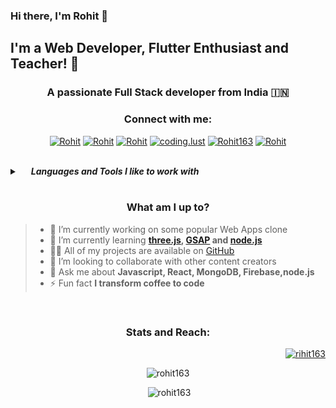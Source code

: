 ### Hi there, I'm Rohit 👋 

## I'm a Web Developer, Flutter Enthusiast and Teacher! 👋
<p align="center"> 

<p/>

<h3 align="center">A passionate Full Stack developer from India 🇮🇳</h3>

<h3 align="center">Connect with me:</h3>
<p align="center">
  <a href="mailto:rohitphatarpekar@gmail.com?subject=Just%20saw%20your%20work&body=Hi%20Rohit%2C%20I%20just%20saw%20your%20work%20and%20I%20would%20like%20to%20work%20with%20you." target="_blank"><img  src="https://cdn.jsdelivr.net/npm/simple-icons@3.0.1/icons/gmail.svg" alt="Rohit" height="30" width="40" /></a>
  <a href="https://api.whatsapp.com/send?phone=919930947274&text=Hi%20Rohit%2C%20I%20just%20saw%20your%20work%20and%20I%20would%20like%20to%20work%20with%20you" target="_blank"><img  src="https://cdn.jsdelivr.net/npm/simple-icons@3.0.1/icons/whatsapp.svg" alt="Rohit" height="30" width="40" /></a>
  <a href="https://www.linkedin.com/in/rohit-phatarpekar-9a3ba5179/" target="_blank"><img  src="https://cdn.jsdelivr.net/npm/simple-icons@3.0.1/icons/linkedin.svg" alt="Rohit" height="30" width="40" /></a>
  <a href="https://instagram.com/coding.lust" target="_blank"><img  src="https://cdn.jsdelivr.net/npm/simple-icons@3.0.1/icons/instagram.svg" alt="coding.lust" height="30" width="40" /></a>
<a href="https://codepen.io/rohit163" target="_blank"><img  src="https://cdn.jsdelivr.net/npm/simple-icons@3.0.1/icons/codepen.svg" alt="Rohit163" height="30" width="40" /></a>
<a href="https://twitter.com/rohit70253019" target="_blank"><img  src="https://cdn.jsdelivr.net/npm/simple-icons@3.0.1/icons/twitter.svg" alt="Rohit" height="30" width="40" /></a>


</p>



<!-- <p align="center"> <img src="https://komarev.com/ghpvc/?username=sarveshh&label=Profile%20views&color=0277c0&style=flat-square" alt="sarveshh" width="130"/> </p> -->


<br/>
<details>
  <summary>&emsp;&nbsp;<strong><em>Languages and Tools I like to work with</em></strong></summary>
<p align="center"><strong>Programming Languages:-</strong><br/>
    <a href="https://developer.mozilla.org/en-US/docs/Web/JavaScript" target="_blank"> <img src="https://devicons.github.io/devicon/devicon.git/icons/javascript/javascript-original.svg" alt="javascript" width="40" height="40"/> </a> 
    <a href="https://devdocs.io/cpp/" target="_blank"> <img src="https://devicons.github.io/devicon/devicon.git/icons/cplusplus/cplusplus-original.svg" alt="C++" width="40" height="40"/> </a>
</p>
<p align="center"><strong>FrontEnd Development</strong><br/>
    <a href="https://reactjs.org/" target="_blank"> <img src="https://devicons.github.io/devicon/devicon.git/icons/react/react-original-wordmark.svg" alt="react" width="40" height="40"/> </a>  
    <a href="https://redux.js.org" target="_blank"> <img src="https://devicons.github.io/devicon/devicon.git/icons/redux/redux-original.svg" alt="redux" width="40" height="40"/> </a>
    <a href="https://sass-lang.com" target="_blank"> <img src="https://devicons.github.io/devicon/devicon.git/icons/sass/sass-original.svg" alt="sass" width="40" height="40"/> </a>
    <a href="https://www.w3.org/html/" target="_blank"> <img src="https://devicons.github.io/devicon/devicon.git/icons/html5/html5-original-wordmark.svg" alt="html5" width="40" height="40"/> </a> 
    <a href="https://www.w3schools.com/css/" target="_blank"> <img src="https://devicons.github.io/devicon/devicon.git/icons/css3/css3-original-wordmark.svg" alt="css3" width="40" height="40"/> </a> 
</p>
<p align="center"><strong>Backend Development</strong><br/>
    <a href="https://expressjs.com" target="_blank"> <img src="https://devicons.github.io/devicon/devicon.git/icons/express/express-original-wordmark.svg" alt="express" width="40" height="40"/> </a>
    <a href="https://nodejs.org" target="_blank"> <img src="https://devicons.github.io/devicon/devicon.git/icons/nodejs/nodejs-original-wordmark.svg" alt="nodejs" width="40" height="40"/> </a>
</p>
<p align="center"><strong>Mobile App Development</strong><br/>
  <a href="https://flutter.dev" target="_blank"> <img src="https://www.vectorlogo.zone/logos/flutterio/flutterio-icon.svg" alt="flutter" width="40" height="40"/> </a> 
  <a href="https://reactnative.dev/" target="_blank"> <img src="https://reactnative.dev/img/header_logo.svg" alt="reactnative" width="40" height="40"/> </a> 
</p>
<p align="center"><strong>Database</strong><br/>
    <a href="https://www.mongodb.com/" target="_blank"> <img src="https://devicons.github.io/devicon/devicon.git/icons/mongodb/mongodb-original-wordmark.svg" alt="mongodb" width="40" height="40"/> </a> 
    <a href="" target="_blank"> <img src="https://raw.githubusercontent.com/github/explore/80688e429a7d4ef2fca1e82350fe8e3517d3494d/topics/firebase/firebase.png" alt="firebase" width="40" height="40"/> </a> 
</p>

<p align="center"><strong>Softwares</strong><br/>
  
  <a href="https://www.adobe.com/in/products/illustrator.html" target="_blank"> <img src="https://www.vectorlogo.zone/logos/adobe_illustrator/adobe_illustrator-icon.svg" alt="illustrator" width="40" height="40"/> </a> 
  <a href="https://www.photoshop.com/en" target="_blank"> <img src="https://devicons.github.io/devicon/devicon.git/icons/photoshop/photoshop-plain.svg" alt="photoshop" width="40" height="40"/> </a> 
    <a href="https://www.adobe.com/products/xd.html" target="_blank"> <img src="https://cdn.worldvectorlogo.com/logos/adobe-xd.svg" alt="xd" width="40" height="40"/> </a>  
</p>

</p>
<p align="center"><strong>Others</strong><br/>
    <a href="https://git-scm.com/" target="_blank"> <img src="https://www.vectorlogo.zone/logos/git-scm/git-scm-icon.svg" alt="git" width="40" height="40"/> </a> 
</p>
</details>
<br/>

<h3 align="center">What am I up to?</h3>

> - 🔭 I’m currently working on some popular Web Apps clone
> - 🌱 I’m currently learning **[three.js](https://threejs.org/), [GSAP](https://greensock.com/gsap/) and [node.js](https://nodejs.org/en/about/)**
> - 👨‍💻 All of my projects are available on [GitHub](https://github.com/rohit163?tab=repositories)
> - 👯 I’m looking to collaborate with other content creators
> - 💬 Ask me about **Javascript, React, MongoDB, Firebase,node.js**
> - ⚡ Fun fact **I transform coffee to code**

<br/>

<h3 align="center">Stats and Reach:</h3>
<p align="right">&nbsp;&nbsp;&nbsp;&nbsp;&nbsp; <a href="https://github.com/ryo-ma/github-profile-trophy"><img src="https://github-profile-trophy.vercel.app/?username=rohit163&title=Joined2020,Commit,Repositories" alt="rihit163" /></a> </p>

<p align="center"><img src="https://github-readme-stats.vercel.app/api/top-langs?username=rohit163&show_icons=true&locale=en&layout=compact" alt="rohit163" /></p>

<p align="center">&nbsp;<img src="https://github-readme-stats.vercel.app/api?username=rohit163&show_icons=true&locale=en" alt="rohit163" /></p>
